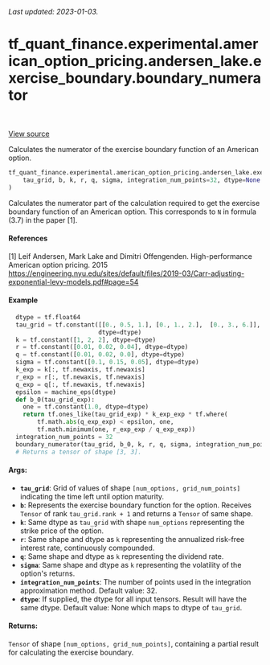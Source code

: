 <!--
This file is generated by a tool. Do not edit directly.
For open-source contributions the docs will be updated automatically.
-->

*Last updated: 2023-01-03.*

<div itemscope itemtype="http://developers.google.com/ReferenceObject">
<meta itemprop="name" content="tf_quant_finance.experimental.american_option_pricing.andersen_lake.exercise_boundary.boundary_numerator" />
<meta itemprop="path" content="Stable" />
</div>

# tf_quant_finance.experimental.american_option_pricing.andersen_lake.exercise_boundary.boundary_numerator

<!-- Insert buttons and diff -->

<table class="tfo-notebook-buttons tfo-api" align="left">
</table>

<a target="_blank" href="https://github.com/google/tf-quant-finance/blob/master/tf_quant_finance/experimental/american_option_pricing/exercise_boundary.py">View source</a>



Calculates the numerator of the exercise boundary function of an American option.

```python
tf_quant_finance.experimental.american_option_pricing.andersen_lake.exercise_boundary.boundary_numerator(
    tau_grid, b, k, r, q, sigma, integration_num_points=32, dtype=None
)
```



<!-- Placeholder for "Used in" -->

Calculates the numerator part of the calculation required to get the exercise
boundary function of an American option. This corresponds to `N` in formula
(3.7) in the paper [1].

#### References
[1] Leif Andersen, Mark Lake and Dimitri Offengenden. High-performance
American option pricing. 2015
https://engineering.nyu.edu/sites/default/files/2019-03/Carr-adjusting-exponential-levy-models.pdf#page=54

#### Example
```python
  dtype = tf.float64
  tau_grid = tf.constant([[0., 0.5, 1.], [0., 1., 2.],  [0., 3., 6.]],
                         dtype=dtype)
  k = tf.constant([1, 2, 2], dtype=dtype)
  r = tf.constant([0.01, 0.02, 0.04], dtype=dtype)
  q = tf.constant([0.01, 0.02, 0.0], dtype=dtype)
  sigma = tf.constant([0.1, 0.15, 0.05], dtype=dtype)
  k_exp = k[:, tf.newaxis, tf.newaxis]
  r_exp = r[:, tf.newaxis, tf.newaxis]
  q_exp = q[:, tf.newaxis, tf.newaxis]
  epsilon = machine_eps(dtype)
  def b_0(tau_grid_exp):
    one = tf.constant(1.0, dtype=dtype)
    return tf.ones_like(tau_grid_exp) * k_exp_exp * tf.where(
        tf.math.abs(q_exp_exp) < epsilon, one,
        tf.math.minimum(one, r_exp_exp / q_exp_exp))
  integration_num_points = 32
  boundary_numerator(tau_grid, b_0, k, r, q, sigma, integration_num_points)
  # Returns a tensor of shape [3, 3].
```

#### Args:


* <b>`tau_grid`</b>: Grid of values of shape `[num_options, grid_num_points]`
  indicating the time left until option maturity.
* <b>`b`</b>: Represents the exercise boundary function for the option. Receives
  `Tensor` of rank `tau_grid.rank + 1` and returns a `Tensor` of same shape.
* <b>`k`</b>: Same dtype as `tau_grid` with shape `num_options` representing the strike
  price of the option.
* <b>`r`</b>: Same shape and dtype as `k` representing the annualized risk-free
  interest rate, continuously compounded.
* <b>`q`</b>: Same shape and dtype as `k` representing the dividend rate.
* <b>`sigma`</b>: Same shape and dtype as `k` representing the volatility of the
  option's returns.
* <b>`integration_num_points`</b>: The number of points used in the integration
  approximation method.
  Default value: 32.
* <b>`dtype`</b>: If supplied, the dtype for all input tensors. Result will have the
  same dtype.
  Default value: None which maps to dtype of `tau_grid`.


#### Returns:

`Tensor` of shape `[num_options, grid_num_points]`, containing a partial
result for calculating the exercise boundary.
